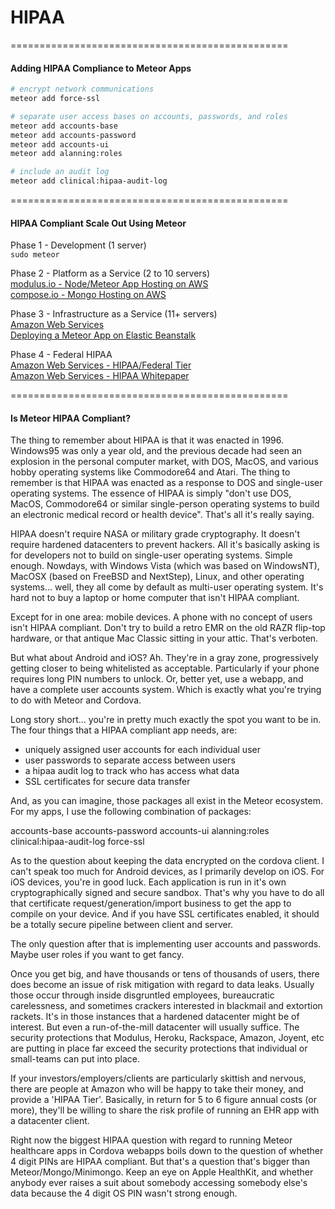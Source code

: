 HIPAA
=====================


================================================
#### Adding HIPAA Compliance to Meteor Apps

````sh
# encrypt network communications
meteor add force-ssl

# separate user access bases on accounts, passwords, and roles
meteor add accounts-base
meteor add accounts-password
meteor add accounts-ui
meteor add alanning:roles

# include an audit log
meteor add clinical:hipaa-audit-log
````

================================================
####  HIPAA Compliant Scale Out Using Meteor

Phase 1 - Development (1 server)  
``sudo meteor``  

Phase 2 - Platform as a Service (2 to 10 servers)  
  [modulus.io - Node/Meteor App Hosting on AWS](https://modulus.io/)   
  [compose.io - Mongo Hosting on AWS](http://www.mongohq.com/)  


Phase 3 - Infrastructure as a Service (11+ servers)  
  [Amazon Web Services](http://aws.amazon.com/)  
  [Deploying a Meteor App on Elastic Beanstalk](https://groups.google.com/forum/#!topic/meteor-talk/VxMQzpVFpME)  
  
Phase 4 - Federal HIPAA   
  [Amazon Web Services - HIPAA/Federal Tier](http://aws.amazon.com/compliance/)  
  [Amazon Web Services - HIPAA Whitepaper](https://aws.amazon.com/about-aws/whats-new/2009/04/06/whitepaper-hipaa/)    

================================================
####  Is Meteor HIPAA Compliant?

The thing to remember about HIPAA is that it was enacted in 1996.   Windows95 was only a year old, and the previous decade had seen an explosion in the personal computer market, with DOS, MacOS, and various hobby operating systems like Commodore64 and Atari.  The thing to remember is that HIPAA was enacted as a response to DOS and single-user operating systems.  The essence of HIPAA is simply "don't use DOS, MacOS, Commodore64 or similar single-person operating systems to build an electronic medical record or health device".  That's all it's really saying.  

HIPAA doesn't require NASA or military grade cryptography.  It doesn't require hardened datacenters to prevent hackers.  All it's basically asking is for developers not to build on single-user operating systems.  Simple enough.  Nowdays, with Windows Vista (which was based on WindowsNT), MacOSX (based on FreeBSD and NextStep), Linux, and other operating systems... well, they all come by default as multi-user operating system.  It's hard not to buy a laptop or home computer that isn't HIPAA compliant.

Except for in one area:  mobile devices.  A phone with no concept of users isn't HIPAA compliant.  Don't try to build a retro EMR on the old RAZR flip-top hardware, or that antique Mac Classic sitting in your attic.  That's verboten. 

But what about Android and iOS?  Ah.  They're in a gray zone, progressively getting closer to being whitelisted as acceptable.  Particularly if your phone requires long PIN numbers to unlock.   Or, better yet, use a webapp, and have a complete user accounts system.  Which is exactly what you're trying to do with Meteor and Cordova.

Long story short... you're in pretty much exactly the spot you want to be in.  The four things that a HIPAA compliant app needs, are:

- uniquely assigned user accounts for each individual user
- user passwords to separate access between users
- a hipaa audit log to track who has access what data
- SSL certificates for secure data transfer

And, as you can imagine, those packages all exist in the Meteor ecosystem.  For my apps, I use the following combination of packages:

accounts-base
accounts-password
accounts-ui
alanning:roles
clinical:hipaa-audit-log
force-ssl

As to the question about keeping the data encrypted on the cordova client.  I can't speak too much for Android devices, as I primarily develop on iOS.  For iOS devices, you're in good luck.  Each application is run in it's own cryptographically signed and secure sandbox.  That's why you have to do all that certificate request/generation/import business to get the app to compile on your device.  And if you have SSL certificates enabled, it should be a totally secure pipeline between client and server.  

The only question after that is implementing user accounts and passwords.  Maybe user roles if you want to get fancy.

Once you get big, and have thousands or tens of thousands of users, there does become an issue of risk mitigation with regard to data leaks.  Usually those occur through inside disgruntled employees, bureaucratic carelessness, and sometimes crackers interested in blackmail and extortion rackets.  It's in those instances that a hardened datacenter might be of interest.  But even a run-of-the-mill datacenter will usually suffice.  The security protections that Modulus, Heroku, Rackspace, Amazon, Joyent, etc are putting in place far exceed the security protections that individual or small-teams can put into place.

If your investors/employers/clients are particularly skittish and nervous, there are people at Amazon who will be happy to take their money, and provide a 'HIPAA Tier'.  Basically, in return for 5 to 6 figure annual costs (or more), they'll be willing to share the risk profile of running an EHR app with a datacenter client.

Right now the biggest HIPAA question with regard to running Meteor healthcare apps in Cordova webapps boils down to the question of whether 4 digit PINs are HIPAA compliant.  But that's a question that's bigger than Meteor/Mongo/Minimongo.  Keep an eye on Apple HealthKit, and whether anybody ever raises a suit about somebody accessing somebody else's data because the 4 digit OS PIN wasn't strong enough.  

